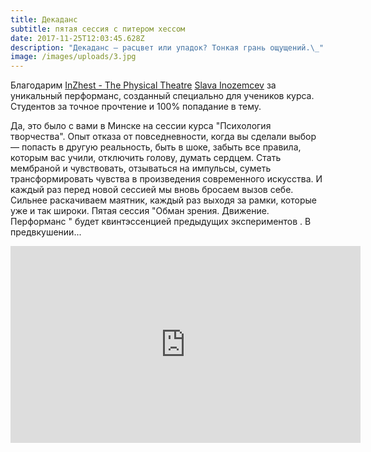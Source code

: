 ```yaml
---
title: Декаданс
subtitle: пятая сессия с питером хессом
date: 2017-11-25T12:03:45.628Z
description: "Декаданс — расцвет или упадок? Тонкая грань ощущений.\_"
image: /images/uploads/3.jpg
---
```

Благодарим [InZhest - The Physical Theatre](https://www.facebook.com/inzhesttheater/?fref=mentions) [Slava Inozemcev](https://www.facebook.com/slava.inozemcev?fref=mentions) за уникальный перформанс, созданный специально для учеников курса. Студентов за точное прочтение и 100% попадание в тему.

Да, это было с вами в Минске на сессии курса "Психология творчества". Опыт отказа от повседневности, когда вы сделали выбор — попасть в другую реальность, быть в шоке, забыть все правила, которым вас учили, отключить голову, думать сердцем. Стать мембраной и чувствовать, отзываться на импульсы, суметь трансформировать чувства в произведения современного искусства. И каждый раз перед новой сессией мы вновь бросаем вызов себе. Сильнее раскачиваем маятник, каждый раз выходя за рамки, которые уже и так широки. Пятая сессия "Обман зрения. Движение. Перформанс " будет квинтэссенцией предыдущих экспериментов . В предвкушении...

<iframe width="560" height="315" src="https://www.youtube.com/embed/RdLH6MO_fTM" frameborder="0" allowfullscreen></iframe>

